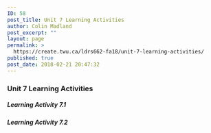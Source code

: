 ```yaml
---
ID: 58
post_title: Unit 7 Learning Activities
author: Colin Madland
post_excerpt: ""
layout: page
permalink: >
  https://create.twu.ca/ldrs662-fa18/unit-7-learning-activities/
published: true
post_date: 2018-02-21 20:47:32
---
```

### Unit 7 Learning Activities

##### Learning Activity 7.1

##### Learning Activity 7.2